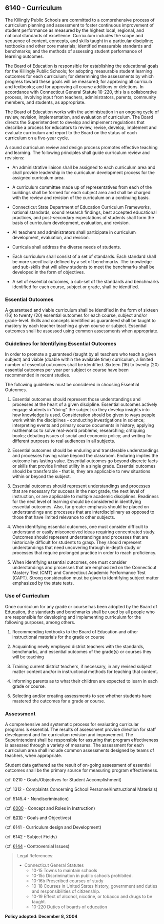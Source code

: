 ## 6140 - Curriculum

The Killingly Public Schools are committed to a comprehensive process of curriculum planning and assessment to foster continuous improvement of student performance as measured by the highest local, regional, and national standards of excellence. Curriculum includes the scope and sequence of content, concepts, and skills taught in a particular discipline; textbooks and other core materials; identified measurable standards and benchmarks; and the methods of assessing student performance of learning outcomes.

The Board of Education is responsible for establishing the educational goals for the Killingly Public Schools; for adopting measurable student learning outcomes for each curriculum; for determining the assessments by which progress toward these goals will be measured; for approving all curricula and textbooks; and for approving all course additions or deletions. In accordance with Connecticut General Statute 10-220, this is a collaborative process, involving input from teachers, administrators, parents, community members, and students, as appropriate.

The Board of Education works with the administration in an ongoing cycle of review, revision, implementation, and evaluation of curriculum. The Board directs the Superintendent to develop and implement regulations that describe a process for educators to review, revise, develop, implement and evaluate curriculum and report to the Board on the status of each curriculum on a five-year cycle.

A sound curriculum review and design process promotes effective teaching and learning. The following principles shall guide curriculum review and revisions:

*  An administrative liaison shall be assigned to each curriculum area and shall provide leadership in the curriculum development process for the assigned curriculum area.

*  A curriculum committee made up of representatives from each of the buildings shall be formed for each subject area and shall be charged with the review and revision of the curriculum on a continuing basis.

*  Connecticut State Department of Education Curriculum Frameworks, national standards, sound research findings, best accepted educational practices, and post-secondary expectations of students shall form the basis of curriculum development, evaluation, and revision.

*  All teachers and administrators shall participate in curriculum development, evaluation, and revision.

*  Curricula shall address the diverse needs of students.

*  Each curriculum shall consist of a set of standards. Each standard shall be more specifically defined by a set of benchmarks. The knowledge and sub-skills that will allow students to meet the benchmarks shall be developed in the form of objectives.

*  A set of essential outcomes, a sub-set of the standards and benchmarks identified for each course, subject or grade, shall be identified.

### Essential Outcomes

A guaranteed and viable curriculum shall be identified in the form of sixteen (16) to twenty (20) essential outcomes for each course, subject and/or grade-level. Skills and concepts identified as guaranteed shall be taught to mastery by each teacher teaching a given course or subject. Essential outcomes shall be assessed using common assessments when appropriate.

### Guidelines for Identifying Essential Outcomes

In order to promote a guaranteed (taught by all teachers who teach a given subject) and viable (doable within the available time) curriculum, a limited number of essential outcomes shall be identified. Sixteen (16) to twenty (20) essential outcomes per year per subject or course have been recommended in recent studies.

The following guidelines must be considered in choosing Essential Outcomes.

1.  Essential outcomes should represent those understandings and processes at the heart of a given discipline. Essential outcomes actively engage students in "doing" the subject so they develop insights into how knowledge is used. Consideration should be given to ways people work within the disciplines - conducting investigations in science; interpreting events and primary source documents in history; applying mathematics to solve real-world problems; researching; critiquing books; debating issues of social and economic policy; and writing for different purposes to real audiences in all subjects.

2.  Essential outcomes should be enduring and transferable understandings and processes having value beyond the classroom. Enduring implies the outcome has lasting value. Essential outcomes go beyond discrete facts or skills that provide limited utility in a single grade. Essential outcomes should be transferable - that is, they are applicable to new situations within or beyond the subject.

3.  Essential outcomes should represent understandings and processes that are necessary for success in the next grade, the next level of instruction, or are applicable to multiple academic disciplines. Readiness for the next level of learning should be considered in identifying essential outcomes. Also, far greater emphasis should be placed on understandings and processes that are interdisciplinary as opposed to those that have limited relevance to other subjects.

4.  When identifying essential outcomes, one must consider difficult to understand or easily misconceived ideas requiring concentrated study. Outcomes should represent understandings and processes that are historically difficult for students to grasp. They should represent understandings that need uncovering through in-depth study or processes that require prolonged practice in order to reach proficiency.

5.  When identifying essential outcomes, one must consider understandings and processes that are emphasized on the Connecticut Mastery Test (CMT) and Connecticut Academic Performance Test (CAPT). Strong consideration must be given to identifying subject matter emphasized by the state tests.

### Use of Curriculum

Once curriculum for any grade or course has been adopted by the Board of Education, the standards and benchmarks shall be used by all people who are responsible for developing and implementing curriculum for the following purposes, among others.

1.  Recommending textbooks to the Board of Education and other instructional materials for the grade or course

2.  Acquainting newly employed district teachers with the standards, benchmarks, and essential outcomes of the grade(s) or courses they will be teaching

3.  Training current district teachers, if necessary, in any revised subject matter content and/or in instructional methods for teaching that content.

4.  Informing parents as to what their children are expected to learn in each grade or course.

5.  Selecting and/or creating assessments to see whether students have mastered the outcomes for a grade or course.

### Assessment

A comprehensive and systematic process for evaluating curricular programs is essential. The results of assessment provide direction for staff development and for curriculum revision and improvement. The Superintendent shall be responsible for assuring that program effectiveness is assessed through a variety of measures. The assessment for each curriculum area shall include common assessments designed by teams of teachers, when appropriate.

Student data gathered as the result of on-going assessment of essential outcomes shall be the primary source for measuring program effectiveness.

(cf. 0210 - Goals/Objectives for Student Accomplishment)

(cf. 1312 - Complaints Concerning School Personnel/Instructional Materials)

(cf. 5145.4 - Nondiscrimination)

(cf. [6000](6000.md) - Concept and Roles in Instruction)

(cf. [6010](6010.md) - Goals and Objectives)

(cf. 6141 - Curriculum design and Development)

(cf. 6142 - Subject Fields)

(cf. [6144](6144.md) - Controversial Issues)

> Legal References: 
> 
> * Connecticut General Statutes
>   * 10-15 Towns to maintain schools
>   * 10-15c Discrimination in public schools prohibited.
>   * 10-16b Prescribed courses of study
>   * 10-18 Courses in United States history, government and duties and responsibilities of citizenship.
>   * 10-19 Effect of alcohol, nicotine, or tobacco and drugs to be taught.
>   * 10-220 Duties of boards of education

**Policy adopted:  December 8, 2004**

